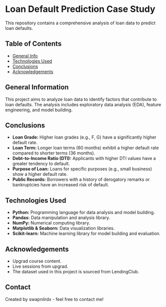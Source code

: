 # Loan Default Prediction Case Study
This repository contains a comprehensive analysis of loan data to predict loan defaults.


## Table of Contents
* [General Info](#general-information)
* [Technologies Used](#technologies-used)
* [Conclusions](#conclusions)
* [Acknowledgements](#acknowledgements)


## General Information

This project aims to analyze loan data to identify factors that contribute to loan defaults. The analysis includes exploratory data analysis (EDA), feature engineering, and model building.



## Conclusions

* **Loan Grade:**  Higher loan grades (e.g., F, G) have a significantly higher default rate.
* **Loan Term:**  Longer loan terms (60 months) exhibit a higher default rate compared to shorter terms (36 months).
* **Debt-to-Income Ratio (DTI):**  Applicants with higher DTI values have a greater tendency to default.
* **Purpose of Loan:**  Loans for specific purposes (e.g., small business) show a higher default rate.
* **Public Records:**  Borrowers with a history of derogatory remarks or bankruptcies have an increased risk of default.


## Technologies Used
* **Python:**  Programming language for data analysis and model building.
* **Pandas:** Data manipulation and analysis library.
* **NumPy:** Numerical computing library.
* **Matplotlib & Seaborn:** Data visualization libraries.
* **Scikit-learn:** Machine learning library for model building and evaluation.

## Acknowledgements
- Upgrad course content.
- Live sessions from upgrad.
- The dataset used in this project is sourced from LendingClub.


## Contact
Created by swapnilrdx - feel free to contact me!
